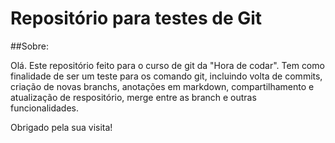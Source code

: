 # Repositório para testes de Git

##Sobre:

Olá. Este repositório feito para o curso de git da "Hora de codar". Tem como finalidade de ser um teste para os comando git, incluindo volta de commits, criação de novas branchs, anotações em markdown, compartilhamento e atualização de respositório, merge entre as branch e outras funcionalidades.

Obrigado pela sua visita!

